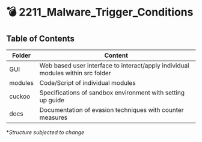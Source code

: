 # 💣 2211_Malware_Trigger_Conditions

## Table of Contents
| Folder | Content |
| --- | --- |
| GUI | Web based user interface to interact/apply individual modules within src folder|
| modules | Code/Script of individual modules |
| cuckoo | Specifications of sandbox environment with setting up guide |
| docs | Documentation of evasion techniques with counter measures |

**Structure subjected to change*


